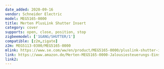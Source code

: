 ```yaml
---
date_added: 2020-09-16
vendor: Schneider Electric
model: MEG5165-0000
title: Merten PlusLink Shutter Insert
category: cover
supports: open, close, position, stop
zigbeemodel: ['1GANG/SHUTTER/1']
compatible: [z2m,zigate]
z2m: MEG5113-0300/MEG5165-0000
mlink: https://www.se.com/ww/en/product/MEG5165-0000/pluslink-shutter-insert/
link: https://www.amazon.de/Merten-MEG5165-0000-Jalousiesteuerungs-Einsatz/dp/B007Y8SUZI
link2: 
---
```

